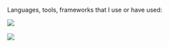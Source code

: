  <p>Languages, tools, frameworks that I use or have used:</span>
<div style="display: inline_block">   
  <a href="https://skillicons.dev"><img src="https://skillicons.dev/icons?i=html,css,ts,js,python,bootstrap,tailwind,ubuntu,dotnet,nodejs,react,vue,git,firebase,gcp,jest,docker,selenium,mysql,nextjs" /></a>
</div>

<br>

<div style "display: inline-block">
    <a height="30" width="30" href="https://www.linkedin.com/in/matheus-ganzala-nunes-teixeira-276b4415b/" target="_blank"><img src="https://img.shields.io/badge/-LinkedIn-%230077B5?style=for-the-badge&logo=linkedin&logoColor=white" target="_blank"></a>   
</div>
    

